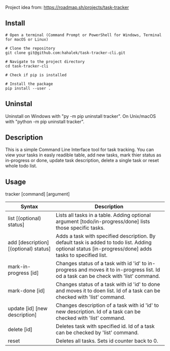 Project idea from: https://roadmap.sh/projects/task-tracker  
  
## Install  

```shell
# Open a terminal (Command Prompt or PowerShell for Windows, Terminal for macOS or Linux)

# Clone the repository
git clone git@github.com:hahalek/task-tracker-cli.git

# Navigate to the project directory
cd task-tracker-cli

# Check if pip is installed

# Install the package
pip install --user .

```
  
## Uninstal  
Uninstall on Windows with "py -m pip uninstall tracker". On Unix/macOS with "python -m pip uninstall tracker".  
  
## Description  
This is a simple Command Line Interface tool for task tracking. You can view your tasks in easly readible table, add new tasks, mark thier status as in-progress or done, update task description, delete a single task or reset whole todo list.  
  
## Usage  
tracker [command] [argument]  

| Syntax      | Description |
| ----------- | ----------- |
| list [(optional) status]      | Lists all tasks in a table. Adding optional argument [todo/in-progress/done] lists those specific tasks. |
| add [description] [(optional) status]      | Adds a task with specified description. By default task is added to todo list. Adding optional status [in-progress/done] adds tasks to specified list. |
| mark-in-progress [id]      | Changes status of a task with id 'id' to in-progress and moves it to in-progress list. Id od a task can be check with 'list' command. |
| mark-done [id]      | Changes status of a task with id 'id' to done and moves it to doen list. Id of a task can be checked with 'list' command. |
| update [id] [new description]      | Changes description of a task with id 'id' to new description. Id of a task can be checked with 'list' command. |
| delete [id]      | Deletes task with specified id. Id of a task can be checked by 'list' command. |
| reset      | Deletes all tasks. Sets id counter back to 0. |
